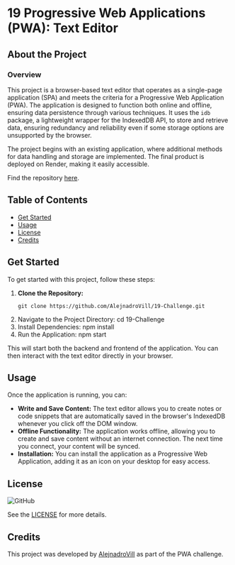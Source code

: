 # 19 Progressive Web Applications (PWA): Text Editor

## **About the Project**

### **Overview**
This project is a browser-based text editor that operates as a single-page application (SPA) and meets the criteria for a Progressive Web Application (PWA). The application is designed to function both online and offline, ensuring data persistence through various techniques. It uses the `idb` package, a lightweight wrapper for the IndexedDB API, to store and retrieve data, ensuring redundancy and reliability even if some storage options are unsupported by the browser.

The project begins with an existing application, where additional methods for data handling and storage are implemented. The final product is deployed on Render, making it easily accessible.

Find the repository [here](https://github.com/AlejnadroVill/19-Challenge).

## **Table of Contents**
- [Get Started](#get-started)
- [Usage](#usage)
- [License](#license)
- [Credits](#credits)

## **Get Started**

To get started with this project, follow these steps:

1. **Clone the Repository:**
   ```
   git clone https://github.com/AlejnadroVill/19-Challenge.git
2. Navigate to the Project Directory:
cd 19-Challenge
3. Install Dependencies:
npm install
4. Run the Application:
npm start

This will start both the backend and frontend of the application. You can then interact with the text editor directly in your browser.

## **Usage**

Once the application is running, you can:

- **Write and Save Content:** The text editor allows you to create notes or code snippets that are automatically saved in the browser's IndexedDB whenever you click off the DOM window.
- **Offline Functionality:** The application works offline, allowing you to create and save content without an internet connection. The next time you connect, your content will be synced.
- **Installation:** You can install the application as a Progressive Web Application, adding it as an icon on your desktop for easy access.

## **License**

![GitHub](https://img.shields.io/github/license/AlejnadroVill/19-Challenge?style=for-the-badge)

See the [LICENSE](https://github.com/AlejnadroVill/19-Challenge/blob/main/LICENSE) for more details.

## **Credits**

This project was developed by [AlejnadroVill](https://github.com/AlejnadroVill) as part of the PWA challenge.
